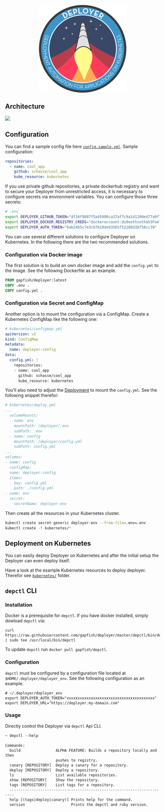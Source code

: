 <p align="center">
  <img src="doc/logo/deployer_logo.png"
      alt="Deployer, deployment automation for applications on kubernetes"
      title="Deployer" />
</p>

## Architecture

![](https://github.com/gapfish/deployer/blob/master/doc/deployer_architecture.jpg)

## Configuration

You can find a sample config file here
[`config.sample.yml`](config.sample.yml). Sample configuration:

``` yaml
repositories:
  - name: cool_app
    github: schasse/cool_app
    kube_resource: kubernetes
```

If you use private github repositories, a private dockerhub registry
and want to secure your Deployer from unrestricted access, it is
necessary to configure secrets via environment variables. You can
configure those three secrets:

``` bash
# .env
export DEPLOYER_GITHUB_TOKEN="df16f9887f5a45980ca37af7c9a1d1100e477a0f"
export DEPLOYER_DOCKER_REGISTRY_CREDS="dockeraccount:du9oothiethah3Faelie"
export DEPLOYER_AUTH_TOKEN="6ab24b5c7e3cb7b19de93565f52208d10f58cc39"
```

You can use several different solutions to configure Deployer on
Kubernetes. In the following there are the two recommended solutions.

### Configuration via Docker image

The first solution is to build an own docker image and add the
`config.yml` to the image. See the following Dockerfile as an example.

``` dockerfile
FROM gapfish/deployer:latest
COPY .env .
COPY config.yml .
```
### Configuration via Secret and ConfigMap

Another option is to mount the configuration via a ConfigMap. Create a
Kubernetes ConfigMap like the following one:

```yaml
# kubernetes/configmap.yml
apiVersion: v1
kind: ConfigMap
metadata:
  name: deployer-config
data:
  config.yml: |
    repositories:
    - name: cool_app
      github: schasse/cool_app
      kube_resource: kubernetes
```

You'll also need to adjust the [Deployment](kubernetes/deploy.yml) to
mount the `config.yml`. See the following snippet therefor:

``` yaml
# kubernetes/deploy.yml
...
  volumeMounts:
  - name: env
    mountPath: /deployer/.env
    subPath: .env
  - name: config
    mountPath: /deployer/config.yml
    subPath: config.yml
...
volumes:
- name: config
  configMap:
  name: deployer-config
  items:
  - key: config.yml
    path: ./config.yml
- name: env
  secret:
    secretName: deployer-env
```

Then create all the resources in your Kubernetes cluster.

``` bash
kubectl create secret generic deployer-env --from-file=.env=.env
kubectl create -f kubernetes/*
```

## Deployment on Kubernetes

You can easily deploy Deployer on Kubernetes and after the initial
setup the Deployer can even deploy itself.

Have a look at the example Kubernetes resources to deploy
deployer. Therefor see [`kubernetes/`](kubernetes) folder.

## `depctl` CLI

### Installation

Docker is a prerequisite for `depctl`. If you have docker installed,
simply dowload `depctl` via:

``` shell
curl https://raw.githubusercontent.com/gapfish/deployer/master/depctl/bin/depctl | sudo tee /usr/local/bin/depctl
```

To update `depctl` run `docker pull gapfish/depctl`.

### Configuration

`depctl` must be configured by a configuration file located at
`$HOME/.deployer/deployer_env`. See the following configuration as an
example.

``` shell
# ~/.deployer/deployer_env
export DEPLOYER_AUTH_TOKEN="xxxxxxxxxxxxxxxxxxxxxxxxxxxxxxxxxxxxxxxx"
export DEPLOYER_URL="https://deployer.my-domain.com"
```

### Usage

Directly control the Deployer via `depctl` Api CLI.

``` shell
~ depctl --help

Commands:
  build                ALPHA FEATURE: Builds a repository locally and then
                       pushes to registry.
  canary [REPOSITORY]  Deploy a canary for a repository.
  deploy [REPOSITORY]  Deploy a repository.
  ls                   List available repositories.
  show [REPOSITORY]    Show the repository.
  tags [REPOSITORY]    List tags for a repository.
  ------------------------------------------------------------------------
  help [(tags|deploy|canary)] Prints help for the command.
  version                     Prints the depctl and ruby version.
```
